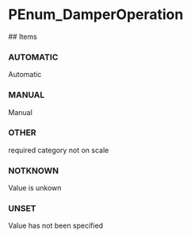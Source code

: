 # PEnum_DamperOperation

<!-- end of definition -->## Items

### AUTOMATIC
Automatic

### MANUAL
Manual

### OTHER
required category not on scale

### NOTKNOWN
Value is unkown

### UNSET
Value has not been specified

